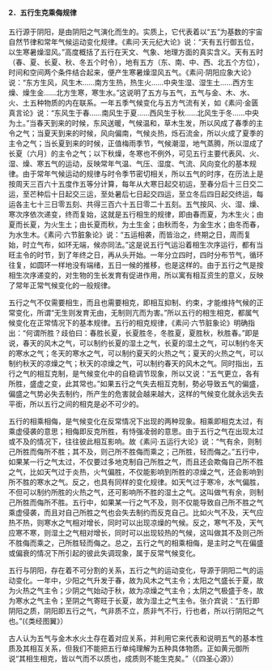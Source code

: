 #### 2．五行生克乘侮规律

五行源于阴阳，是由阴阳之气演化而生的。实质上，它代表着以“五”为基数的宇宙自然节律和常年气候运动变化规律。《素问·天元纪大论》说：“天有五行御五位，以生寒暑燥湿风。”高度概括了五行在天文、气象、地理方面的真实含义。天有五时（春、夏、长夏、秋、冬五个时令），地有五方（东、南、中、西、北五个方位），时间和空间两个条件结合起来，便产生寒暑燥湿风五气。《素问·阴阳应象大论》说：“东方生风，风生木……南方生热，热生火……中央生湿、湿生土……西方生燥、燥生金……北方生寒，寒生水。”这说明了五方与五气，五气与金、木、水、火、土五种物质的内在联系。一年五季气候变化与五方气流有关，如《素问·金匮真言论》说：“东风生于春……南风生于夏……西风生于秋……北风生于冬……中央为土。”当春天到来的时候，东风送暖，气候温和，草木生发，所以风成了春季的主令之气；当夏天到来的时候，风向偏南，气候炎热，烁石流金，所以火成了夏季的主令之气；当长夏到来的时候，正值梅雨季节，气候潮湿，地气蒸腾，所以湿成了长夏（六月）的主令之气；以下秋燥，冬寒也不例外，可见五行主要代表风、火、湿、燥、寒五气的运动，反映常年气温、气压、湿度、气流、风向变化的基本规律。由于常年气候运动的规律与时令季节密切相关，所以五气的时序，在历法上是按周天三百六十五度作五等分计算，每年从大寒日起交初运，至春分后十三日交二运，至芒种后十日起交三运，至处暑后七日起交四运，至立冬后四日起交终运，每运各主七十三日零五刻、共得三百六十五日零二十五刻。五气按风、火、湿、燥、寒次序依次递变，终而复始，这就是五行相生的规律，即由春而夏，为木生火；由夏而长夏，为火生土；由长夏而秋，为土生金；由秋而冬，为金生水；由冬而春，为水生木。《素问·六节脏象论》说：“五运相袭，而皆治之，终期之日，周而复始，时立气布，如环无端，候亦同法。”这是说五行气运沿着相生次序运行，都有当旺主令的时节，到了年终之日，再从头开始。一年分立四时，四时分布节气，循环往复，如圆环一样地没有端绪，五日一候的推移，也是这样的。由于五行之气是按相生次序递变的，对生物的生长发育有促进作用，所以寓有相互资生的意义，反映了常年正常气候变化的一般规律。

五行之气不仅需要相生，而且也需要相克，即相互抑制、约束，才能维持气候的正常变化，所谓“无生则发育无由，无制则亢而为害。”所以五行的相生相克，都属气候变化在正常情况下的基本规律。五行的相克规律，《素问·六节脏象论》明确指出：“何谓所胜？歧伯曰：春胜长夏，长夏胜冬，冬胜夏，夏胜秋，秋胜春。”即是说，春天的风木之气，可以制约长夏的湿土之气，长夏的湿土之气，可以制约冬天的寒水之气；冬天的寒水之气，可以制约夏天的火热之气；夏天的火热之气，可以制约秋天的凉燥之气；秋天的凉燥之气，可以制约春天的风木之气。同时指出，五行之气的相互克制，是气候变化中的自稳调节现象，所以又说：“五气更立，各有所胜，盛虚之变，此其常也。”如果五行之气失去相互克制，勢必导致五气的偏盛，偏盛之气势必失去制约，所产生的危害就会越来越大，这样的气候变化就永远失去平銜，所以五行之间的相克是必不可少的。

五行的相乘相侮，是气候变化在反常情况下出现的两种现象。相乘即相克太过，有乘虚侵袭的意思；相侮即反克所胜，有恃强凌弱的意思。由于五行之气在出现太过或不及的情况下，往往彼此相互影响。故《素问·五运行大论》说：“气有余，则制己所胜而侮所不胜；其不及，则己所不胜侮而乘之；己所胜，轻而侮之。”五行中，如果某一行之气太过，不仅要过多地克制自己所胜之气，而且还会欺侮自己所不胜之气，比如天气过于炎热，火气偏胜，不仅能影响到所胜的凉燥之气，还会影响到所不胜的寒水之气。反之，也具有同样的变化规律。如天气过于寒冷，水气偏胜，不但可以制约所胜的火热之气，还可影响所不胜的湿土之气。这叫做气有余，则制己所胜而侮所不胜。五行中，如果某一行之气不及，则不仅能导致自己所不胜之气乘虚侵袭，而且对自己所胜之气也会失去制约而反克自己。比如火气不及，天气应热不热，则寒水之气相对增长，同时可以出现凉燥的气候。反之，寒气不及，天气应寒不寒，则湿土之气相对增长，同时可以出现较热的气候，这叫做其不及则己所不胜侮而乘之，己所胜轻而侮之。总之，五行之气的相乘相侮，是主时之气在偏盛或偏衰的情况下所引起的彼此失调现象，属于反常气候变化。

五行与阴阳，存在着不可分割的关系，五行之气的运动变化，导源于阴阳二气的运动变化。一年中，少阳之气升发于春，故为风木之气主令；太阳之气盛长于夏，故为火热之气主令；少阴之气始动于秋，故为凉燥之气主令；太阴之气极盛于冬，故为寒水之气主令；至阴之气寄旺于长夏，故为湿土之气主令。张介宾说：“五行即阴阳之质，阴阳即五行之气，气非质不立，质非气不行，行也者，所以行阴阳之气也。”(《类经图翼》）

古人认为五气与金木水火土存在着对应关系，并利用它来代表和说明五气的基本性质及其相互关系，但我们不能把五行单纯理解为五种具体物质。正如黄元御所说“其相生相克，皆以气而不以质也，成质则不能生克矣。”（《四圣心源》）

